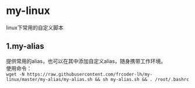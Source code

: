 # my-linux
linux下常用的自定义脚本

## 1.my-alias
提供常用的alias，也可以在其中添加自定义alias，随身携带工作环境。  
使用命令：  
`wget -N https://raw.githubusercontent.com/frcoder-lh/my-linux/master/my-alias/my-alias.sh && sh my-alias.sh && . /root/.bashrc`